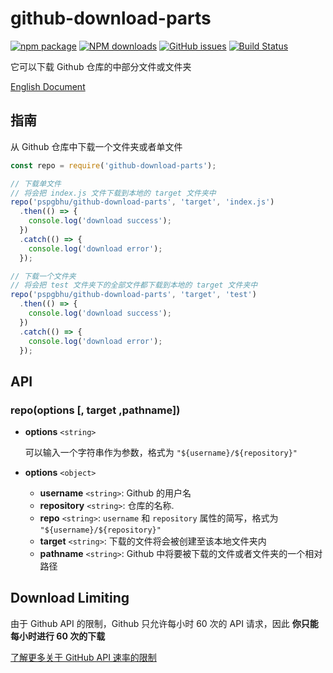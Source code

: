 # github-download-parts

[![npm package](https://img.shields.io/npm/v/github-download-parts.svg)](https://www.npmjs.org/package/github-download-parts)
[![NPM downloads](http://img.shields.io/npm/dm/github-download-parts.svg)](https://npmjs.org/package/github-download-parts)
[![GitHub issues](https://img.shields.io/github/issues/pspgbhu/github-download-parts.svg)](https://github.com/pspgbhu/github-download-parts/issues)
[![Build Status](https://travis-ci.org/pspgbhu/github-download-parts.svg?branch=master)](https://travis-ci.org/pspgbhu/github-download-parts)

它可以下载 Github 仓库的中部分文件或文件夹

[English Document](./README.md)

## 指南

从 Github 仓库中下载一个文件夹或者单文件

```js
const repo = require('github-download-parts');

// 下载单文件
// 将会把 index.js 文件下载到本地的 target 文件夹中
repo('pspgbhu/github-download-parts', 'target', 'index.js')
  .then(() => {
    console.log('download success');
  })
  .catch(() => {
    console.log('download error');
  });

// 下载一个文件夹
// 将会把 test 文件夹下的全部文件都下载到本地的 target 文件夹中
repo('pspgbhu/github-download-parts', 'target', 'test')
  .then(() => {
    console.log('download success');
  })
  .catch(() => {
    console.log('download error');
  });
```
## API

### repo(options [, target ,pathname])

- **options** `<string>`

  可以输入一个字符串作为参数，格式为 `"${username}/${repository}"`

- **options** `<object>`
  - **username** `<string>`: Github 的用户名
  - **repository** `<string>`: 仓库的名称.
  - **repo** `<string>`: `username` 和 `repository` 属性的简写，格式为 `"${username}/${repository}"`
  - **target** `<string>`: 下载的文件将会被创建至该本地文件夹内
  - **pathname** `<string>`: Github 中将要被下载的文件或者文件夹的一个相对路径


## Download Limiting

由于 Github API 的限制，Github 只允许每小时 60 次的 API 请求，因此 **你只能每小时进行 60 次的下载**

[了解更多关于 GitHub API 速率的限制](https://developer.github.com/v3/#rate-limiting)
